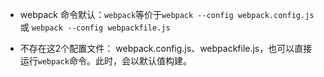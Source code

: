 * webpack 命令默认：`webpack`等价于`webpack --config webpack.config.js` 或 `webpack --config webpackfile.js`

* 不存在这2个配置文件： webpack.config.js、webpackfile.js，也可以直接运行`webpack`命令。此时，会以默认值构建。
